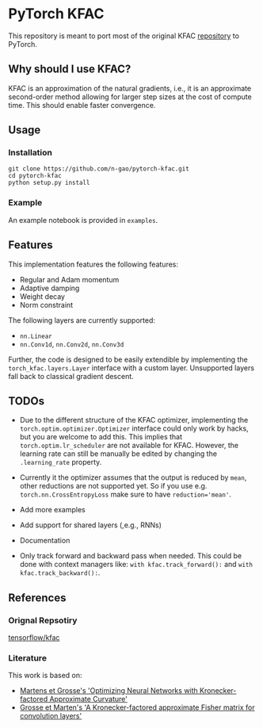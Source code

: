 # PyTorch KFAC
This repository is meant to port most of the original KFAC [repository](https://github.com/tensorflow/kfac) to PyTorch.

## Why should I use KFAC?
KFAC is an approximation of the natural gradients, i.e., it is an approximate second-order method allowing for larger step sizes at the cost of compute time. This should enable faster convergence.

## Usage

### Installation
```shell
git clone https://github.com/n-gao/pytorch-kfac.git
cd pytorch-kfac
python setup.py install
```

### Example
An example notebook is provided in `examples`.

## Features
This implementation features the following features:
* Regular and Adam momentum
* Adaptive damping
* Weight decay
* Norm constraint

The following layers are currently supported:
* `nn.Linear`
* `nn.Conv1d`, `nn.Conv2d`, `nn.Conv3d`

Further, the code is designed to be easily extendible by implementing the `torch_kfac.layers.Layer` interface with a custom layer.
Unsupported layers fall back to classical gradient descent.

## TODOs
* Due to the different structure of the KFAC optimizer, implementing the `torch.optim.optimizer.Optimizer` interface could only work by hacks, but you are welcome to add this.
This implies that `torch.optim.lr_scheduler` are not available for KFAC. However, the learning rate can still be manually be edited by changing the `.learning_rate` property.

* Currently it the optimizer assumes that the output is reduced by `mean`, other reductions are not supported yet. So if you use e.g. `torch.nn.CrossEntropyLoss` make sure to have
`reduction='mean'`.

* Add more examples

* Add support for shared layers (,e.g., RNNs)

* Documentation

* Only track forward and backward pass when needed. This could be done with context managers like: `with kfac.track_forward():` and `with kfac.track_backward():`.

## References
### Orignal Repsotiry
[tensorflow/kfac](https://github.com/tensorflow/kfac)

### Literature
This work is based on:
* [Martens et Grosse's 'Optimizing Neural Networks with Kronecker-factored Approximate Curvature'](https://arxiv.org/abs/1503.05671)
* [Grosse et Marten's 'A Kronecker-factored approximate Fisher matrix for convolution layers'](https://arxiv.org/abs/1602.01407)
